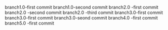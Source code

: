branch1.0-first commit
branch1.0-second commit
branch2.0 -first commit
branch2.0 -second commit
branch2.0 -third commit
branch3.0-first commit
branch3.0-first commit
branch3.0-seond commit
branch4.0 -first commit
branch5.0 -first commit
